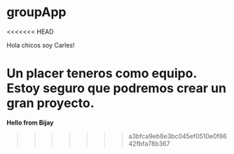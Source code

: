 # groupApp
<<<<<<< HEAD

Hola chicos soy Carles!

Un placer teneros como equipo. Estoy seguro que podremos crear un gran proyecto.
=======
**Hello from Bijay**
>>>>>>> a3bfca9eb8e3bc045ef0510e0f8642fbfa78b367
